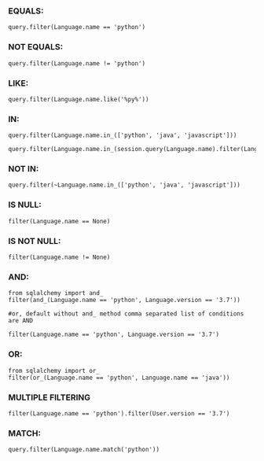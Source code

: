### EQUALS:
```
query.filter(Language.name == 'python')
```

### NOT EQUALS:
```
query.filter(Language.name != 'python')
```

### LIKE:
```
query.filter(Language.name.like('%py%'))
```

### IN:
```
query.filter(Language.name.in_(['python', 'java', 'javascript']))

query.filter(Language.name.in_(session.query(Language.name).filter(Language.name.like('%py%'))))
```

### NOT IN:
```
query.filter(~Language.name.in_(['python', 'java', 'javascript']))
```

### IS NULL:
```
filter(Language.name == None)
```

### IS NOT NULL:
```
filter(Language.name != None)
```

### AND:
```
from sqlalchemy import and_
filter(and_(Language.name == 'python', Language.version == '3.7'))

#or, default without and_ method comma separated list of conditions are AND

filter(Language.name == 'python', Language.version == '3.7')
```

### OR:
```
from sqlalchemy import or_
filter(or_(Language.name == 'python', Language.name == 'java'))
```

### MULTIPLE FILTERING
```
filter(Language.name == 'python').filter(User.version == '3.7')
```

### MATCH:
```
query.filter(Language.name.match('python'))
```
